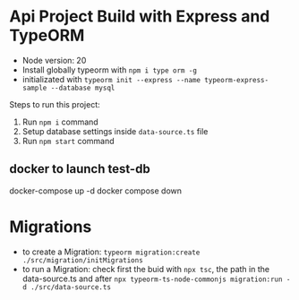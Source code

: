 # Api Project Build with Express and TypeORM

- Node version: 20 
- Install globally typeorm with `npm i type orm -g`
- initializated with `typeorm init --express --name typeorm-express-sample --database mysql`

Steps to run this project:

1. Run `npm i` command
2. Setup database settings inside `data-source.ts` file
3. Run `npm start` command

## docker to launch test-db

docker-compose up -d
docker compose down 

# Migrations

- to create a Migration: `typeorm migration:create ./src/migration/initMigrations` 
- to run a Migration: check first the buid with `npx tsc`, the path in the data-source.ts and after `npx typeorm-ts-node-commonjs migration:run -d ./src/data-source.ts` 